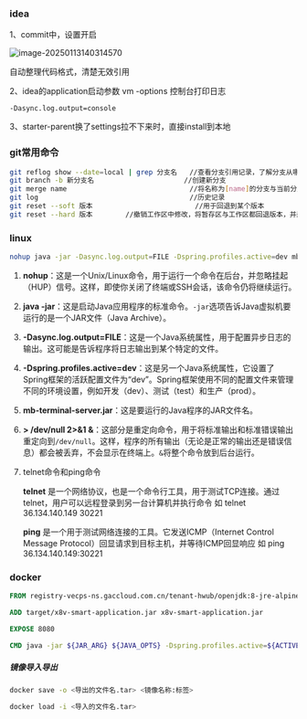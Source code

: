 ### idea 
1、commit中，设置开启

![image-20250113140314570](D:\Download\TyporaPic\image-20250113140314570.png)

自动整理代码格式，清楚无效引用

2、idea的application启动参数  vm -options   控制台打印日志

```vm options
-Dasync.log.output=console
```
3、starter-parent换了settings拉不下来时，直接install到本地

### git常用命令

```bash
git reflog show --date=local | grep 分支名   //查看分支引用记录，了解分支从哪个分支创建的
git branch -b 新分支名						//创建新分支
git merge name						    	//将名称为[name]的分支与当前分支合并
git log 									//历史记录
git reset --soft 版本							//用于回退到某个版本
git reset --hard 版本	       //撤销工作区中修改，将暂存区与工作区都回退版本，并删除之前的所有信息提交
```

### linux

```bash
nohup java -jar -Dasync.log.output=FILE -Dspring.profiles.active=dev mb-terminal-server.jar  > /dev/null 2>&1 &
```

1. **nohup**：这是一个Unix/Linux命令，用于运行一个命令在后台，并忽略挂起（HUP）信号。这样，即使你关闭了终端或SSH会话，该命令仍将继续运行。

2. **java -jar**：这是启动Java应用程序的标准命令。`-jar`选项告诉Java虚拟机要运行的是一个JAR文件（Java Archive）。

3. **-Dasync.log.output=FILE**：这是一个Java系统属性，用于配置异步日志的输出。这可能是告诉程序将日志输出到某个特定的文件。

4. **-Dspring.profiles.active=dev**：这是另一个Java系统属性，它设置了Spring框架的活跃配置文件为“dev”。Spring框架使用不同的配置文件来管理不同的环境设置，例如开发（dev）、测试（test）和生产（prod）。

5. **mb-terminal-server.jar**：这是要运行的Java程序的JAR文件名。

6. **> /dev/null 2>&1 &**：这部分是重定向命令，用于将标准输出和标准错误输出重定向到`/dev/null`。这样，程序的所有输出（无论是正常的输出还是错误信息）都会被丢弃，不会显示在终端上。`&`将整个命令放到后台运行。

7. telnet命令和ping命令

   **telnet** 是一个网络协议，也是一个命令行工具，用于测试TCP连接。通过telnet，用户可以远程登录到另一台计算机并执行命令   如   telnet   36.134.140.149 30221

   **ping** 是一个用于测试网络连接的工具。它发送ICMP（Internet Control Message Protocol）回显请求到目标主机，并等待ICMP回显响应   如  ping    36.134.140.149:30221

### docker

```dockerfile
FROM registry-vecps-ns.gaccloud.com.cn/tenant-hwub/openjdk:8-jre-alpine

ADD target/x8v-smart-application.jar x8v-smart-application.jar

EXPOSE 8080

CMD java -jar ${JAR_ARG} ${JAVA_OPTS} -Dspring.profiles.active=${ACTIVE_PROFILE} x8v-smart-application.jar
```

##### 镜像导入导出

```bash
docker save -o <导出的文件名.tar> <镜像名称:标签>

docker load -i <导入的文件名.tar>
```
